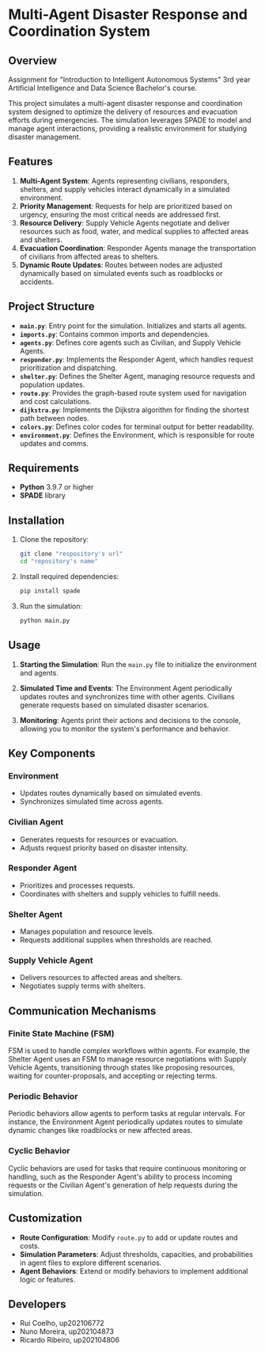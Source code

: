 # Multi-Agent Disaster Response and Coordination System

## Overview

Assignment for "Introduction to Intelligent Autonomous Systems" 3rd year Artificial Intelligence and Data Science Bachelor's course.

This project simulates a multi-agent disaster response and coordination system designed to optimize the delivery of resources and evacuation efforts during emergencies. The simulation leverages SPADE to model and manage agent interactions, providing a realistic environment for studying disaster management.

## Features

1. **Multi-Agent System**: Agents representing civilians, responders, shelters, and supply vehicles interact dynamically in a simulated environment.
2. **Priority Management**: Requests for help are prioritized based on urgency, ensuring the most critical needs are addressed first.
3. **Resource Delivery**: Supply Vehicle Agents negotiate and deliver resources such as food, water, and medical supplies to affected areas and shelters.
4. **Evacuation Coordination**: Responder Agents manage the transportation of civilians from affected areas to shelters.
5. **Dynamic Route Updates**: Routes between nodes are adjusted dynamically based on simulated events such as roadblocks or accidents.

## Project Structure

- **`main.py`**: Entry point for the simulation. Initializes and starts all agents.
- **`imports.py`**: Contains common imports and dependencies.
- **`agents.py`**: Defines core agents such as Civilian, and Supply Vehicle Agents.
- **`responder.py`**: Implements the Responder Agent, which handles request prioritization and dispatching.
- **`shelter.py`**: Defines the Shelter Agent, managing resource requests and population updates.
- **`route.py`**: Provides the graph-based route system used for navigation and cost calculations.
- **`dijkstra.py`**: Implements the Dijkstra algorithm for finding the shortest path between nodes.
- **`colors.py`**: Defines color codes for terminal output for better readability.
- **`environment.py`**: Defines the Environment, which is responsible for route updates and comms.


## Requirements

- **Python** 3.9.7 or higher
- **SPADE** library

## Installation

1. Clone the repository:
   ```bash
   git clone "respository's url"
   cd "repository's name"
   ```

2. Install required dependencies:
   ```bash
   pip install spade
   ```

3. Run the simulation:
   ```bash
   python main.py
   ```

## Usage

1. **Starting the Simulation**:
   Run the `main.py` file to initialize the environment and agents.

2. **Simulated Time and Events**:
   The Environment Agent periodically updates routes and synchronizes time with other agents. Civilians generate requests based on simulated disaster scenarios.

3. **Monitoring**:
   Agents print their actions and decisions to the console, allowing you to monitor the system's performance and behavior.

## Key Components

### Environment
- Updates routes dynamically based on simulated events.
- Synchronizes simulated time across agents.

### Civilian Agent
- Generates requests for resources or evacuation.
- Adjusts request priority based on disaster intensity.

### Responder Agent
- Prioritizes and processes requests.
- Coordinates with shelters and supply vehicles to fulfill needs.

### Shelter Agent
- Manages population and resource levels.
- Requests additional supplies when thresholds are reached.

### Supply Vehicle Agent
- Delivers resources to affected areas and shelters.
- Negotiates supply terms with shelters.

## Communication Mechanisms

### Finite State Machine (FSM)
FSM is used to handle complex workflows within agents. For example, the Shelter Agent uses an FSM to manage resource negotiations with Supply Vehicle Agents, transitioning through states like proposing resources, waiting for counter-proposals, and accepting or rejecting terms.

### Periodic Behavior
Periodic behaviors allow agents to perform tasks at regular intervals. For instance, the Environment Agent periodically updates routes to simulate dynamic changes like roadblocks or new affected areas.

### Cyclic Behavior
Cyclic behaviors are used for tasks that require continuous monitoring or handling, such as the Responder Agent's ability to process incoming requests or the Civilian Agent's generation of help requests during the simulation.

## Customization

- **Route Configuration**: Modify `route.py` to add or update routes and costs.
- **Simulation Parameters**: Adjust thresholds, capacities, and probabilities in agent files to explore different scenarios.
- **Agent Behaviors**: Extend or modify behaviors to implement additional logic or features.

## Developers

- Rui Coelho, up202106772
- Nuno Moreira, up202104873
- Ricardo Ribeiro, up202104806